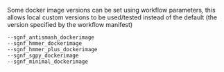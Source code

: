 
Some docker image versions can be set using workflow parameters, this allows local custom versions to be used/tested instead of the default (the version specified by the workflow manifest)

```
--sgnf_antismash_dockerimage
--sgnf_hmmer_dockerimage
--sgnf_hmmer_plus_dockerimage
--sgnf_sgpy_dockerimage
--sgnf_minimal_dockerimage
```
